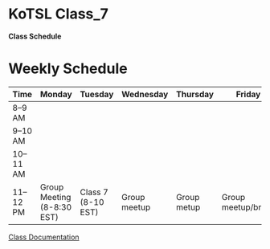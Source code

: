 # KoTSL Class_7

**Class Schedule**
# Weekly Schedule

| Time      | Monday                       | Tuesday                  | Wednesday                                   | Thursday                                | Friday            | Saturday          | Sunday          |
|-----------|--------                      |---------                 |-----------                                  |----------                               |--------           |----------         |--------         |
| 8–9 AM    |                              |                          |                                             |                                         |                   |                   |                 |
| 9–10 AM   |                              |                          |                                             |                                         |                   |                   |                 |
| 10–11 AM  |                              |                          |                                             |                                         |                   |Class 7 (2-4 EST)  |Class 7   (2-4 EST) |
| 11–12 PM  | Group Meeting (8-8:30 EST)   | Class 7 (8-10 EST)       |   Group meetup                              |  Group metup                            |Group meetup/break |Class 6.5 (8-10 EST) |Class 6.5 (8-10 EST)|




[Class Documentation](https://github.com/doc-cloudops01/Class_7/wiki)
